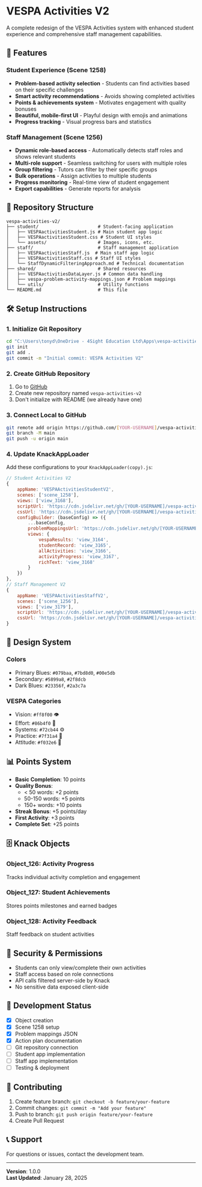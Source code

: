 # VESPA Activities V2

A complete redesign of the VESPA Activities system with enhanced student experience and comprehensive staff management capabilities.

## 🚀 Features

### Student Experience (Scene 1258)
- **Problem-based activity selection** - Students can find activities based on their specific challenges
- **Smart activity recommendations** - Avoids showing completed activities
- **Points & achievements system** - Motivates engagement with quality bonuses
- **Beautiful, mobile-first UI** - Playful design with emojis and animations
- **Progress tracking** - Visual progress bars and statistics

### Staff Management (Scene 1256)
- **Dynamic role-based access** - Automatically detects staff roles and shows relevant students
- **Multi-role support** - Seamless switching for users with multiple roles
- **Group filtering** - Tutors can filter by their specific groups
- **Bulk operations** - Assign activities to multiple students
- **Progress monitoring** - Real-time view of student engagement
- **Export capabilities** - Generate reports for analysis

## 📁 Repository Structure

```
vespa-activities-v2/
├── student/                      # Student-facing application
│   ├── VESPAactivitiesStudent.js # Main student app logic
│   ├── VESPAactivitiesStudent.css # Student UI styles
│   └── assets/                   # Images, icons, etc.
├── staff/                        # Staff management application
│   ├── VESPAactivitiesStaff.js  # Main staff app logic
│   ├── VESPAactivitiesStaff.css # Staff UI styles
│   └── StaffDynamicFilteringApproach.md # Technical documentation
├── shared/                       # Shared resources
│   ├── VESPAactivitiesDataLayer.js # Common data handling
│   ├── vespa-problem-activity-mappings.json # Problem mappings
│   └── utils/                    # Utility functions
└── README.md                     # This file
```

## 🛠️ Setup Instructions

### 1. Initialize Git Repository
```bash
cd "C:\Users\tonyd\OneDrive - 4Sight Education Ltd\Apps\vespa-activities-v2"
git init
git add .
git commit -m "Initial commit: VESPA Activities V2"
```

### 2. Create GitHub Repository
1. Go to [GitHub](https://github.com)
2. Create new repository named `vespa-activities-v2`
3. Don't initialize with README (we already have one)

### 3. Connect Local to GitHub
```bash
git remote add origin https://github.com/[YOUR-USERNAME]/vespa-activities-v2.git
git branch -M main
git push -u origin main
```

### 4. Update KnackAppLoader
Add these configurations to your `KnackAppLoader(copy).js`:

```javascript
// Student Activities V2
{
    appName: 'VESPAActivitiesStudentV2',
    scenes: ['scene_1258'],
    views: ['view_3168'],
    scriptUrl: 'https://cdn.jsdelivr.net/gh/[YOUR-USERNAME]/vespa-activities-v2@main/student/VESPAactivitiesStudent.js',
    cssUrl: 'https://cdn.jsdelivr.net/gh/[YOUR-USERNAME]/vespa-activities-v2@main/student/VESPAactivitiesStudent.css',
    configBuilder: (baseConfig) => ({
        ...baseConfig,
        problemMappingsUrl: 'https://cdn.jsdelivr.net/gh/[YOUR-USERNAME]/vespa-activities-v2@main/shared/vespa-problem-activity-mappings.json',
        views: {
            vespaResults: 'view_3164',
            studentRecord: 'view_3165',
            allActivities: 'view_3166',
            activityProgress: 'view_3167',
            richText: 'view_3168'
        }
    })
},
// Staff Management V2
{
    appName: 'VESPAActivitiesStaffV2',
    scenes: ['scene_1256'],
    views: ['view_3179'],
    scriptUrl: 'https://cdn.jsdelivr.net/gh/[YOUR-USERNAME]/vespa-activities-v2@main/staff/VESPAactivitiesStaff.js',
    cssUrl: 'https://cdn.jsdelivr.net/gh/[YOUR-USERNAME]/vespa-activities-v2@main/staff/VESPAactivitiesStaff.css'
}
```

## 🎨 Design System

### Colors
- Primary Blues: `#079baa`, `#7bd8d0`, `#00e5db`
- Secondary: `#5899a8`, `#2f8dcb`
- Dark Blues: `#23356f`, `#2a3c7a`

### VESPA Categories
- Vision: `#ff8f00` 👁️
- Effort: `#86b4f0` 💪
- Systems: `#72cb44` ⚙️
- Practice: `#7f31a4` 🎯
- Attitude: `#f032e6` 🧠

## 📊 Points System

- **Basic Completion**: 10 points
- **Quality Bonus**:
  - < 50 words: +2 points
  - 50-150 words: +5 points
  - 150+ words: +10 points
- **Streak Bonus**: +5 points/day
- **First Activity**: +3 points
- **Complete Set**: +25 points

## 🗄️ Knack Objects

### Object_126: Activity Progress
Tracks individual activity completion and engagement

### Object_127: Student Achievements
Stores points milestones and earned badges

### Object_128: Activity Feedback
Staff feedback on student activities

## 🔐 Security & Permissions

- Students can only view/complete their own activities
- Staff access based on role connections
- API calls filtered server-side by Knack
- No sensitive data exposed client-side

## 🚧 Development Status

- [x] Object creation
- [x] Scene 1258 setup
- [x] Problem mappings JSON
- [x] Action plan documentation
- [ ] Git repository connection
- [ ] Student app implementation
- [ ] Staff app implementation
- [ ] Testing & deployment

## 📝 Contributing

1. Create feature branch: `git checkout -b feature/your-feature`
2. Commit changes: `git commit -m "Add your feature"`
3. Push to branch: `git push origin feature/your-feature`
4. Create Pull Request

## 📞 Support

For questions or issues, contact the development team.

---

**Version**: 1.0.0  
**Last Updated**: January 28, 2025 